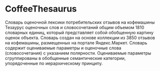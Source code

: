 # CoffeeThesaurus
Словарь оценочной лексики потребительских отзывов на кофемашины Тезаурус оценочных слов и словосочетаний общим объемом 1810 словарных единиц, который представляет собой обобщенную картину оценок объекта. Словарь создан на основе коллекции из 3850 отзывов на кофемашины, размещенных на портале Яндекс.Маркет. Словарь содержит оцениваемые параметры и оценочные слова (словосочетания) с указанием полярности. Оцениваемые параметры сгруппированы в обобщенные семантические категории, упорядоченные по иерархическому принципу.
